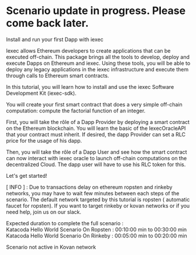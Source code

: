 
# Scenario update in progress. Please come back later.

Install and run your first Dapp with iexec

Iexec allows Ethereum developers to create applications that can be executed off-chain. This package brings all the tools to develop, deploy and execute Dapps on Ethereum and iexec. Using these tools, you will be able to deploy any legacy applications in the iexec infrastructure and execute them through calls to Ethereum smart contracts.

In this tutorial, you will learn how to install and use the iexec Software Development Kit (iexec-sdk).

You will create your first smart contract that does a very simple off-chain computation: compute the factorial function of an integer.

First, you will take the rôle of a Dapp Provider by deploying a smart contract on the Ethereum blockchain. You will learn the basic of the IexecOracleAPI that your contract must inherit.
If desired, the dapp Provider can set a RLC price for the usage of his dapp.

Then, you will take the rôle of a Dapp User and see how the smart contract can now interact with iexec oracle to launch off-chain computations on the decentralized Cloud.
The dapp user will have to use his RLC token for this.

Let's get started!



[ INFO ] : Due to transactions delay on ethereum ropsten and rinkeby networks, you may have to wait few minutes between each steps of the scenario. The default network targeted by this tutorial is ropsten ( automatic faucet for ropsten). If you want to target  rinkeby or kovan networks or if you need help, join us on our slack.

Expected duration to complete the full scenario : <br>
Katacoda Hello World Scenario On Ropsten : 00:10:00 min to 00:30:00 min <br>
Katacoda Hello World Scenario On Rinkeby : 00:05:00 min to 00:20:00 min <br>

Scenario not active in Kovan network
